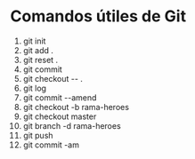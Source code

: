 # Comandos útiles de Git

1. git init
2. git add .
3. git reset .
4. git commit 
5. git checkout -- .
6. git log
7. git commit --amend
8. git checkout -b rama-heroes
9. git checkout master
10. git branch -d rama-heroes
11. git push
12. git commit -am

